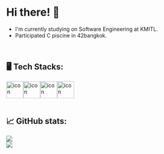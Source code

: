 # Hi there! 👋
* I'm currently studying on Software Engineering at KMITL.
* Participated C piscine in 42bangkok.
<br>

## 🖥️ Tech Stacks:
<div style="display: flex; align-items: flex-start;"><img src="https://techstack-generator.vercel.app/python-icon.svg" alt="icon" width="45" height="45" /><img src="https://techstack-generator.vercel.app/java-icon.svg" alt="icon" width="45" height="45" /><img src="https://techstack-generator.vercel.app/cpp-icon.svg" alt="icon" width="45" height="45" /><img src="https://techstack-generator.vercel.app/github-icon.svg" alt="icon" width="45" height="45" /></div>
<br>

##  📈 GitHub stats:
![](https://raw.githubusercontent.com/Audio431/stats/master/generated/overview.svg)
<br>
![](https://raw.githubusercontent.com/Audio431/stats/master/generated/languages.svg)



